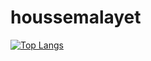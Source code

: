 # houssemalayet
[![Top Langs](https://github-readme-stats.vercel.app/api/top-langs/?username=houssemalayet)](https://github.com/houssemalayet/github-readme-stats)
